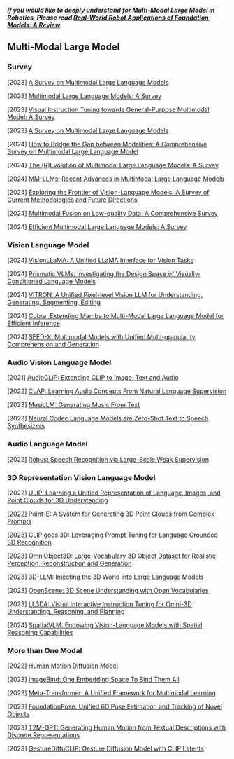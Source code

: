 ***If you would like to deeply understand for Multi-Modal Large Model in Robotics, Please read [Real-World Robot Applications of Foundation Models: A Review](https://arxiv.org/abs/2402.05741)***

## Multi-Modal Large Model

### Survey

[2023] [A Survey on Multimodal Large Language Models](https://arxiv.org/abs/2306.13549)

[2023] [Multimodal Large Language Models: A Survey](https://arxiv.org/abs/2311.13165)

[2023] [Visual Instruction Tuning towards General-Purpose Multimodal Model: A Survey](https://arxiv.org/abs/2312.16602)

[2023] [A Survey on Multimodal Large Language Models](https://arxiv.org/abs/2306.13549)

[2024] [How to Bridge the Gap between Modalities: A Comprehensive Survey on Multimodal Large Language Model](https://arxiv.org/abs/2311.07594)

[2024] [The (R)Evolution of Multimodal Large Language Models: A Survey](https://arxiv.org/abs/2402.12451)

[2024] [MM-LLMs: Recent Advances in MultiModal Large Language Models](https://arxiv.org/abs/2401.13601)

[2024] [Exploring the Frontier of Vision-Language Models: A Survey of Current Methodologies and Future Directions](https://arxiv.org/abs/2404.07214)

[2024] [Multimodal Fusion on Low-quality Data: A Comprehensive Survey](https://arxiv.org/abs/2404.18947)

[2024] [Efficient Multimodal Large Language Models: A Survey](https://arxiv.org/abs/2405.10739v1)



### Vision Language Model

[2024] [VisionLLaMA: A Unified LLaMA Interface for Vision Tasks](https://arxiv.org/abs/2403.00522)

[2024] [Prismatic VLMs: Investigating the Design Space of Visually-Conditioned Language Models](https://arxiv.org/abs/2402.07865)

[2024] [VITRON: A Unified Pixel-level Vision LLM for Understanding, Generating, Segmenting, Editing](https://vitron-llm.github.io/)

[2024] [Cobra: Extending Mamba to Multi-Modal Large Language Model for Efficient Inference](https://arxiv.org/abs/2403.14520)

[2024] [SEED-X: Multimodal Models with Unified Multi-granularity Comprehension and Generation](https://arxiv.org/abs/2404.14396)



### Audio Vision Language Model

[2021] [AudioCLIP: Extending CLIP to Image, Text and Audio](https://arxiv.org/abs/2106.13043v1)

[2022] [CLAP: Learning Audio Concepts From Natural Language Supervision](https://arxiv.org/abs/2206.04769)

[2023] [MusicLM: Generating Music From Text](https://arxiv.org/abs/2301.11325)

[2023] [Neural Codec Language Models are Zero-Shot Text to Speech Synthesizers](https://arxiv.org/abs/2301.02111)



### Audio Language Model

[2022] [Robust Speech Recognition via Large-Scale Weak Supervision](https://arxiv.org/abs/2212.04356)



### 3D Representation Vision Language Model

[2022] [ULIP: Learning a Unified Representation of Language, Images, and Point Clouds for 3D Understanding](https://arxiv.org/abs/2212.05171)

[2022] [Point-E: A System for Generating 3D Point Clouds from Complex Prompts](https://arxiv.org/abs/2212.08751)

[2023] [CLIP goes 3D: Leveraging Prompt Tuning for Language Grounded 3D Recognition](https://arxiv.org/abs/2303.11313)

[2023] [OmniObject3D: Large-Vocabulary 3D Object Dataset for Realistic Perception, Reconstruction and Generation](https://arxiv.org/abs/2301.07525)

[2023] [3D-LLM: Injecting the 3D World into Large Language Models](https://arxiv.org/abs/2307.12981)

[2023] [OpenScene: 3D Scene Understanding with Open Vocabularies](https://arxiv.org/abs/2211.15654)

[2023] [LL3DA: Visual Interactive Instruction Tuning for Omni-3D Understanding, Reasoning, and Planning](https://arxiv.org/abs/2311.18651)

[2024] [SpatialVLM: Endowing Vision-Language Models with Spatial Reasoning Capabilities](https://arxiv.org/abs/2401.12168)



### More than One Modal

[2022] [Human Motion Diffusion Model](https://arxiv.org/abs/2209.14916)

[2023] [ImageBind: One Embedding Space To Bind Them All](https://arxiv.org/abs/2305.05665)

[2023] [Meta-Transformer: A Unified Framework for Multimodal Learning](https://arxiv.org/abs/2307.10802)

[2023] [FoundationPose: Unified 6D Pose Estimation and Tracking of Novel Objects](https://arxiv.org/abs/2312.08344)

[2023] [T2M-GPT: Generating Human Motion from Textual Descriptions with Discrete Representations](https://arxiv.org/abs/2301.06052)

[2023] [GestureDiffuCLIP: Gesture Diffusion Model with CLIP Latents](https://arxiv.org/abs/2303.14613)
